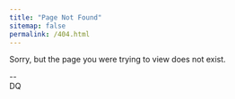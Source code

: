 ```yaml
---
title: "Page Not Found"
sitemap: false
permalink: /404.html
---
```


Sorry, but the page you were trying to view does not exist.

--  
DQ

